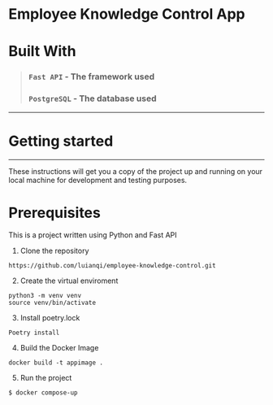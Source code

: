 # Employee Knowledge Control App

# Built With

> ### `Fast API` - The framework used
> ### `PostgreSQL` - The database used

---
# Getting started
---
These instructions will get you a copy of the project up and running on your local machine for development and testing purposes. 
# Prerequisites
This is a project written using Python and Fast API

1. Clone the repository
```
https://github.com/luianqi/employee-knowledge-control.git
```
2. Create the virtual enviroment
 ```
python3 -m venv venv
source venv/bin/activate
```
3. Install poetry.lock
```
Poetry install 
```
4. Build the Docker Image
```
docker build -t appimage .
```
5. Run the project
```
$ docker сompose-up
```
